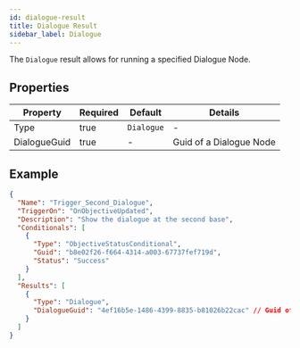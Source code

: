 ```yaml
---
id: dialogue-result
title: Dialogue Result
sidebar_label: Dialogue
---
```


The `Dialogue` result allows for running a specified Dialogue Node.

## Properties

| Property     | Required | Default    | Details                 |
| ------------ | -------- | ---------- | ----------------------- |
| Type         | true     | `Dialogue` | -                       |
| DialogueGuid | true     | -          | Guid of a Dialogue Node |

## Example

```json
{
  "Name": "Trigger_Second_Dialogue",
  "TriggerOn": "OnObjectiveUpdated",
  "Description": "Show the dialogue at the second base",
  "Conditionals": [
    {
      "Type": "ObjectiveStatusConditional",
      "Guid": "b8e02f26-f664-4314-a003-67737fef719d",
      "Status": "Success"
    }
  ],
  "Results": [
    {
      "Type": "Dialogue",
      "DialogueGuid": "4ef16b5e-1486-4399-8835-b81026b22cac" // Guid of the Dialogue Node
    }
  ]
}
```
